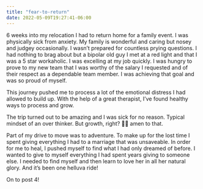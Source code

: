 ```yaml
---
title: "fear-to-return"
date: 2022-05-09T19:27:41-06:00
---
```


6 weeks into my relocation I had to return home for a family event. I was physically sick from anxiety. My family is wonderful and caring but nosey and judgey occasionally. I wasn’t prepared for countless prying questions. I had nothing to brag about but a bipolar old guy I met at a red light and that I was a 5 star workaholic. I was excelling at my job quickly. I was hungry to prove to my new team that I was worthy of the salary I requested and of their respect as a dependable team member. I was achieving that goal and was so proud of myself. 

This journey pushed me to process a lot of the emotional distress I had allowed to build up. With the help of a great therapist, I’ve found healthy ways to process and grow. 

The trip turned out to be amazing and I was sick for no reason. Typical mindset of an over thinker. But growth, right? 🙌🏼 amen to that. 

Part of my drive to move was to adventure. To make up for the lost time I spent giving everything I had to a marriage that was unsaveable. In order for me to heal, I pushed myself to find what I had only dreamed of before. I wanted to give to myself everything I had spent years giving to someone else. I needed to find myself and then learn to love her in all her natural glory. And it’s been one helluva ride! 

On to post 4! 

